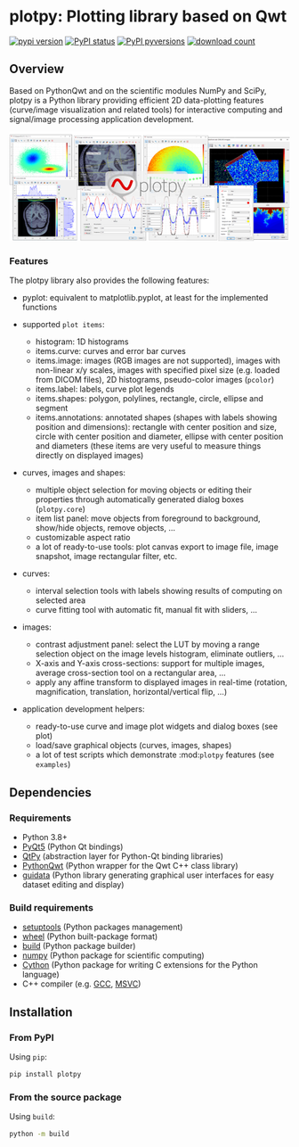 # plotpy: Plotting library based on Qwt

[![pypi version](https://img.shields.io/pypi/v/plotpy.svg)](https://pypi.org/project/plotpy/)
[![PyPI status](https://img.shields.io/pypi/status/plotpy.svg)](https://github.com/CODRA-Ingenierie-Informatique/plotpy/)
[![PyPI pyversions](https://img.shields.io/pypi/pyversions/plotpy.svg)](https://pypi.python.org/pypi/plotpy/)
[![download count](https://img.shields.io/conda/dn/conda-forge/plotpy.svg)](https://www.anaconda.com/download/)

## Overview

Based on PythonQwt and on the scientific modules NumPy and SciPy, plotpy is a
Python library providing efficient 2D data-plotting features (curve/image
visualization and related tools) for interactive computing and signal/image
processing application development.

<img src="https://raw.githubusercontent.com/CODRA-Ingenierie-Informatique/plotpy/master/doc/images/panorama.png">

### Features

The plotpy library also provides the following features:

* pyplot: equivalent to matplotlib.pyplot, at
  least for the implemented functions

* supported `plot items`:

  * histogram: 1D histograms
  * items.curve: curves and error bar curves
  * items.image: images (RGB images are not supported),
      images with non-linear x/y scales, images with specified pixel size
      (e.g. loaded from DICOM files), 2D histograms, pseudo-color images
      (`pcolor`)
  * items.label: labels, curve plot legends
  * items.shapes: polygon, polylines, rectangle, circle,
      ellipse and segment
  * items.annotations: annotated shapes (shapes with labels
      showing position and dimensions): rectangle with center position and
      size, circle with center position and diameter, ellipse with center
      position and diameters (these items are very useful to measure things
      directly on displayed images)

* curves, images and shapes:

  * multiple object selection for moving objects or editing their
      properties through automatically generated dialog boxes (``plotpy.core``)
  * item list panel: move objects from foreground to background,
      show/hide objects, remove objects, ...
  * customizable aspect ratio
  * a lot of ready-to-use tools: plot canvas export to image file, image
      snapshot, image rectangular filter, etc.

* curves:

  * interval selection tools with labels showing results of computing on
      selected area
  * curve fitting tool with automatic fit, manual fit with sliders, ...

* images:

  * contrast adjustment panel: select the LUT by moving a range selection
      object on the image levels histogram, eliminate outliers, ...
  * X-axis and Y-axis cross-sections: support for multiple images,
      average cross-section tool on a rectangular area, ...
  * apply any affine transform to displayed images in real-time (rotation,
      magnification, translation, horizontal/vertical flip, ...)

* application development helpers:

  * ready-to-use curve and image plot widgets and dialog boxes
      (see plot)
  * load/save graphical objects (curves, images, shapes)
  * a lot of test scripts which demonstrate :mod:`plotpy` features
      (see `examples`)

## Dependencies

### Requirements

* Python 3.8+
* [PyQt5](https://pypi.python.org/pypi/PyQt5) (Python Qt bindings)
* [QtPy](https://pypi.org/project/QtPy/) (abstraction layer for Python-Qt binding libraries)
* [PythonQwt](https://pypi.org/project/PythonQwt/) (Python wrapper for the Qwt C++ class library)
* [guidata](https://pypi.org/project/guidata/) (Python library generating graphical user interfaces for easy dataset editing and display)

### Build requirements

* [setuptools](https://pypi.org/project/setuptools/) (Python packages management)
* [wheel](https://pypi.org/project/wheel/) (Python built-package format)
* [build](https://pypi.org/project/build/) (Python package builder)
* [numpy](https://pypi.org/project/numpy/) (Python package for scientific computing)
* [Cython](https://pypi.org/project/Cython/) (Python package for writing C extensions for the Python language)
* C++ compiler (e.g. [GCC](https://gcc.gnu.org/), [MSVC](https://visualstudio.microsoft.com/vs/features/cplusplus/))

## Installation

### From PyPI

Using ``pip``:

```bash
pip install plotpy
```

### From the source package

Using ``build``:

```bash
python -m build
```
